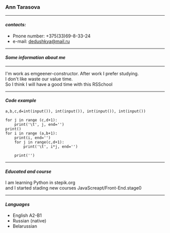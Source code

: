 ### Ann Tarasova
-------------------------------
#### ***contacts:***
* Pnone number: +375(33)69-8-33-24
* e-mail: dedushkya@mail.ru
-------------------------------
#### ***Some information about me***
-------------------------------
I'm work as emgeener-constructor. After work I prefer studying.   
I don't like waste our value time.   
So I think I will have a good time with this RSSchool   

-------------------------------
#### ***Code example***
``` 
a,b,c,d=int(input()), int(input()), int(input()), int(input())

for j in range (c,d+1):
    print('\t', j, end='') 
print()        
for i in range (a,b+1):
    print(i, end='')
    for j in range(c,d+1):
        print('\t', i*j, end='')
        
    print('')
``` 
-----------------------------
#### ***Educated and course***
I am learning Python in stepik.org    
and I started stading new courses JavaScreapt/Front-End.stage0    

-----------------------------
#### ***Languages***
+ English A2-B1
+ Russian (native)
+ Belarussian
